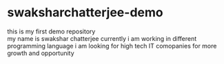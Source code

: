 # swaksharchatterjee-demo
this is my first demo repository
<br>
my name is swakshar chatterjee
currently i am working in different programming language
i am looking for high tech IT comopanies for more growth and opportunity
